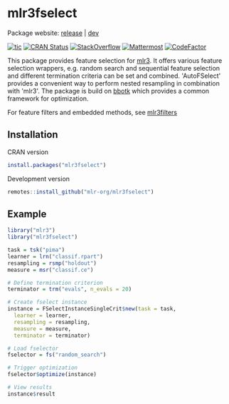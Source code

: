 # mlr3fselect

Package website: [release](https://mlr3fselect.mlr-org.com/) | [dev](https://mlr3fselect.mlr-org.com/dev/)

<!-- badges: start -->
[![tic](https://github.com/mlr-org/mlr3fselect/workflows/tic/badge.svg?branch=master)](https://github.com/mlr-org/mlr3fselect/actions)
[![CRAN Status](https://www.r-pkg.org/badges/version/mlr3fselect)](https://cran.r-project.org/package=mlr3fselect)
[![StackOverflow](https://img.shields.io/badge/stackoverflow-mlr3-orange.svg)](https://stackoverflow.com/questions/tagged/mlr3)
[![Mattermost](https://img.shields.io/badge/chat-mattermost-orange.svg)](https://lmmisld-lmu-stats-slds.srv.mwn.de/mlr_invite/)
[![CodeFactor](https://www.codefactor.io/repository/github/mlr-org/mlr3fselect/badge)](https://www.codefactor.io/repository/github/mlr-org/mlr3fselect)
<!-- badges: end -->

This package provides feature selection for [mlr3](https://mlr3.mlr-org.com).
It offers various feature selection wrappers, e.g. random search and sequential feature selection and
different termination criteria can be set and combined. 'AutoFSelect' provides a
convenient way to perform nested resampling in combination with 'mlr3'. The
package is build on [bbotk](https://github.com/mlr-org/bbotk) which provides a
common framework for optimization.

For feature filters and embedded methods, see [mlr3filters](https://mlr3filters.mlr-org.com)

## Installation

CRAN version

```r
install.packages("mlr3fselect")
```

Development version

```r
remotes::install_github("mlr-org/mlr3fselect")
```

## Example

```r
library("mlr3")
library("mlr3fselect")

task = tsk("pima")
learner = lrn("classif.rpart")
resampling = rsmp("holdout")
measure = msr("classif.ce")

# Define termination criterion
terminator = trm("evals", n_evals = 20)

# Create fselect instance
instance = FSelectInstanceSingleCrit$new(task = task,
  learner = learner,
  resampling = resampling,
  measure = measure,
  terminator = terminator)

# Load fselector
fselector = fs("random_search")

# Trigger optimization
fselector$optimize(instance)

# View results
instance$result
```



